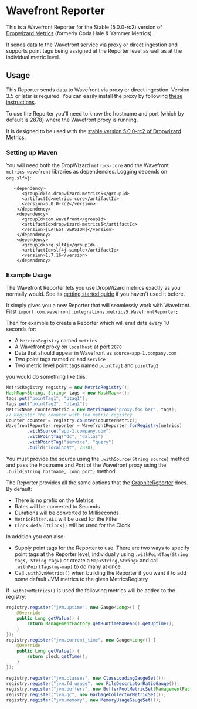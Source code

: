 # Wavefront Reporter

This is a Wavefront Reporter for the Stable (5.0.0-rc2) version of [Dropwizard Metrics](https://dropwizard.github.io) (formerly Coda Hale & Yammer Metrics).

It sends data to the Wavefront service via proxy or direct ingestion and supports point tags being assigned at the Reporter level as well as at the individual metric level.

## Usage

This Reporter sends data to Wavefront via proxy or direct ingestion. Version 3.5 or later is required. You can easily install the proxy by following [these instructions](https://docs.wavefront.com/proxies_installing.html).

To use the Reporter you'll need to know the hostname and port (which by default is 2878) where the Wavefront proxy is running.

It is designed to be used with the [stable version 5.0.0-rc2 of Dropwizard Metrics](https://github.com/dropwizard/metrics/tree/v5.0.0-rc2).

### Setting up Maven

You will need both the DropWizard `metrics-core` and the Wavefront `metrics-wavefront` libraries as dependencies. Logging depends on `org.slf4j`:

```Maven
   <dependency>
      <groupId>io.dropwizard.metrics5</groupId>
      <artifactId>metrics-core</artifactId>
      <version>5.0.0-rc2</version>
    </dependency>
    <dependency>
      <groupId>com.wavefront</groupId>
      <artifactId>dropwizard-metrics5</artifactId>
      <version>[LATEST VERSION]</version>
    </dependency>
    <dependency>
      <groupId>org.slf4j</groupId>
      <artifactId>slf4j-simple</artifactId>
      <version>1.7.16</version>
    </dependency>       
```

### Example Usage

The Wavefront Reporter lets you use DropWizard metrics exactly as you normally would. See its [getting started guide](https://dropwizard.github.io/metrics/3.1.0/getting-started/) if you haven't used it before.

It simply gives you a new Reporter that will seamlessly work with Wavefront. First `import com.wavefront.integrations.metrics5.WavefrontReporter;`

Then for example to create a Reporter which will emit data every 10 seconds for:

- A `MetricsRegistry` named `metrics`
- A Wavefront proxy on `localhost` at port `2878`
- Data that should appear in Wavefront as `source=app-1.company.com`
- Two point tags named `dc` and `service`
- Two metric level point tags named `pointTag1` and `pointTag2`

you would do something like this:

```java
MetricRegistry registry = new MetricRegistry();
HashMap<String, String> tags = new HashMap<>();
tags.put("pointTag1", "ptag1");
tags.put("pointTag2", "ptag2");
MetricName counterMetric = new MetricName("proxy.foo.bar", tags);
// Register the counter with the metric registry
Counter counter = registry.counter(counterMetric);
WavefrontReporter reporter = WavefrontReporter.forRegistry(metrics)
        .withSource("app-1.company.com")
    	.withPointTag("dc", "dallas")
    	.withPointTag("service", "query")
    	.build("localhost", 2878);
```

You must provide the source using the `.withSource(String source)` method and pass the Hostname and Port of the Wavefront proxy using the `.build(String hostname, long port)` method.

The Reporter provides all the same options that the [GraphiteReporter](http://metrics.dropwizard.io/3.1.0/manual/graphite/) does. By default:

- There is no prefix on the Metrics
- Rates will be converted to Seconds
- Durations will be converted to Milliseconds
- `MetricFilter.ALL` will be used for the Filter
- `Clock.defaultClock()` will be used for the Clock

In addition you can also:

- Supply point tags for the Reporter to use. There are two ways to specify point tags at the Reporter level, individually using `.withPointTag(String tagK, String tagV)` or create a `Map<String,String>` and call `.withPointTags(my-map)` to do many at once.
- Call `.withJvmMetrics()` when building the Reporter if you want it to add some default JVM metrics to the given MetricsRegistry

If `.withJvmMetrics()` is used the following metrics will be added to the registry:

```java
registry.register("jvm.uptime", new Gauge<Long>() {
    @Override
	public Long getValue() {
	    return ManagementFactory.getRuntimeMXBean().getUptime();
	}
});
registry.register("jvm.current_time", new Gauge<Long>() {
    @Override
	public Long getValue() {
	    return clock.getTime();
    }
});
    
registry.register("jvm.classes", new ClassLoadingGaugeSet());
registry.register("jvm.fd_usage", new FileDescriptorRatioGauge());
registry.register("jvm.buffers", new BufferPoolMetricSet(ManagementFactory.getPlatformMBeanServer()));
registry.register("jvm.gc", new GarbageCollectorMetricSet());
registry.register("jvm.memory", new MemoryUsageGaugeSet());
```
